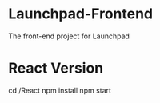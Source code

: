 # Launchpad-Frontend
The front-end project for Launchpad

# React Version
cd /React
npm install
npm start
